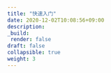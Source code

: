 ```yaml
---
title: "快速入门"
date: 2020-12-02T10:08:56+09:00
description:
_build:
 render: false 
draft: false
collapsible: true
weight: 3
---
```


